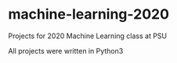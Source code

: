 # machine-learning-2020
Projects for 2020 Machine Learning class at PSU

All projects were written in Python3
